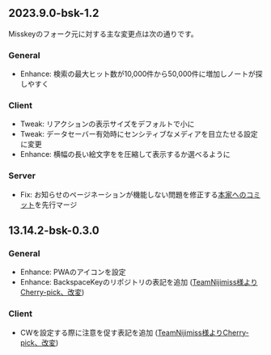 <!--
## 2023.x.x (unreleased)

### General
-

### Client
-

### Server
-

-->

## 2023.9.0-bsk-1.2 
Misskeyのフォーク元に対する主な変更点は次の通りです。


### General
- Enhance: 検索の最大ヒット数が10,000件から50,000件に増加しノートが探しやすく

### Client
- Tweak: リアクションの表示サイズをデフォルトで小に 
- Tweak: データセーバー有効時にセンシティブなメディアを目立たせる設定に変更
- Enhance: 横幅の長い絵文字をを圧縮して表示するか選べるように


### Server
- Fix: お知らせのページネーションが機能しない問題を修正する[本家へのコミット](https://github.com/misskey-dev/misskey/commit/dc8ab01168873c4eafe79eb8002a0028b58758c0)を先行マージ

## 13.14.2-bsk-0.3.0

### General
- Enhance: PWAのアイコンを設定
- Enhance: BackspaceKeyのリポジトリの表記を追加 ([TeamNijimiss様よりCherry-pick、改変](https://github.com/TeamNijimiss/misskey))

### Client
- CWを設定する際に注意を促す表記を追加 ([TeamNijimiss様よりCherry-pick、改変](https://github.com/TeamNijimiss/misskey))
